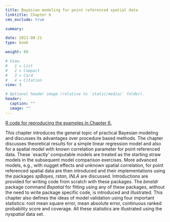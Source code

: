 ```yaml
---
title: Bayesian modeling for point referenced spatial data
linktitle: Chapter 6
cms_exclude: true

summary: 

date: 2021-08-21
type: book

weight: 60

# View.
#   1 = List
#   2 = Compact
#   3 = Card
#   4 = Citation
view: 3

# Optional header image (relative to `static/media/` folder).
header:
  caption: ""
  image: ""
---
```


<a href="../Rcode/Chapter6.html"> R code for reproducing the examples in Chapter 6. </a>

This chapter introduces the general topic of practical Bayesian modeling and discusses its advantages over procedure based
methods. The chapter discusses theoretical results for a simple linear regression model and also for a spatial model with known correlation
parameter for point referenced data. These `exactly' computable models are treated as the starting  straw models
in the subsequent model comparison exercises. More advanced models, e.g.,  with nugget effects and unknown
spatial correlation,  for point referenced spatial data are then introduced  and their implementations using the packages
<i>spBayes,  rstan, INLA </i> are discussed. Introductions are provided for writing
code from scratch with these packages. The <i>bmstdr </i> package command <i>Bspatial </i> for fitting using
any of these packages, without the need to write package specific code,  is introduced and illustrated.   This chapter also defines the ideas
of model validation using four important statistics: root mean square error, mean absolute error, continuous ranked
  probability score and coverage. All these statistics are illustrated using the <i>nyspatial</i> data set.
  
    


